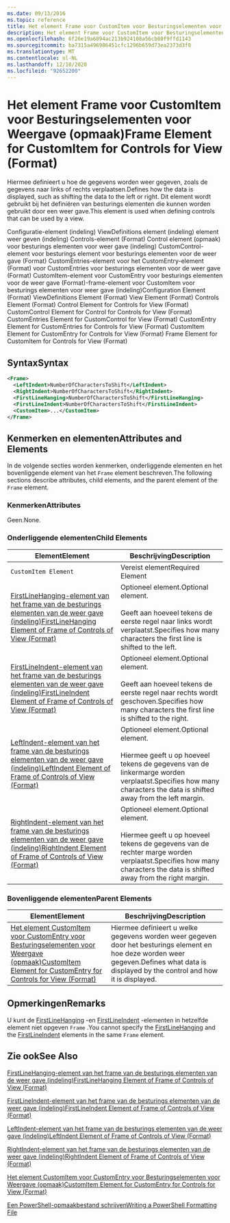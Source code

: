```yaml
---
ms.date: 09/13/2016
ms.topic: reference
title: Het element Frame voor CustomItem voor Besturingselementen voor Weergave (opmaak)
description: Het element Frame voor CustomItem voor Besturingselementen voor Weergave (opmaak)
ms.openlocfilehash: 6f26e19a6894ac213b924108a56cb80f9ffd1143
ms.sourcegitcommit: ba7315a496986451cfc1296b659d73ea2373d3f0
ms.translationtype: MT
ms.contentlocale: nl-NL
ms.lasthandoff: 12/10/2020
ms.locfileid: "92652200"
---
```

# <a name="frame-element-for-customitem-for-controls-for-view-format"></a><span data-ttu-id="32a1a-103">Het element Frame voor CustomItem voor Besturingselementen voor Weergave (opmaak)</span><span class="sxs-lookup"><span data-stu-id="32a1a-103">Frame Element for CustomItem for Controls for View (Format)</span></span>

<span data-ttu-id="32a1a-104">Hiermee definieert u hoe de gegevens worden weer gegeven, zoals de gegevens naar links of rechts verplaatsen.</span><span class="sxs-lookup"><span data-stu-id="32a1a-104">Defines how the data is displayed, such as shifting the data to the left or right.</span></span> <span data-ttu-id="32a1a-105">Dit element wordt gebruikt bij het definiëren van besturings elementen die kunnen worden gebruikt door een weer gave.</span><span class="sxs-lookup"><span data-stu-id="32a1a-105">This element is used when defining controls that can be used by a view.</span></span>

<span data-ttu-id="32a1a-106">Configuratie-element (indeling) ViewDefinitions element (indeling) element weer geven (indeling) Controls-element (Format) Control element (opmaak) voor besturings elementen voor weer gave (indeling) CustomControl-element voor besturings element voor besturings elementen voor de weer gave (Format) CustomEntries-element voor het CustomEntry-element (Format) voor CustomEntries voor besturings elementen voor de weer gave (Format) CustomItem-element voor CustomEntry voor besturings elementen voor de weer gave (Format)-frame-element voor CustomItem voor besturings elementen voor weer gave (indeling)</span><span class="sxs-lookup"><span data-stu-id="32a1a-106">Configuration Element (Format) ViewDefinitions Element (Format) View Element (Format) Controls Element (Format) Control Element for Controls for View (Format) CustomControl Element for Control for Controls for View (Format) CustomEntries Element for CustomControl for View (Format) CustomEntry Element for CustomEntries for Controls for View (Format) CustomItem Element for CustomEntry for Controls for View (Format) Frame Element for CustomItem for Controls for View (Format)</span></span>

## <a name="syntax"></a><span data-ttu-id="32a1a-107">Syntax</span><span class="sxs-lookup"><span data-stu-id="32a1a-107">Syntax</span></span>

```xml
<Frame>
  <LeftIndent>NumberOfCharactersToShift</LeftIndent>
  <RightIndent>NumberOfCharactersToShift</RightIndent>
  <FirstLineHanging>NumberOfCharactersToShift</FirstLineHanging>
  <FirstLineIndent>NumberOfCharactersToShift</FirstLineIndent>
  <CustomItem>...</CustomItem>
</Frame>
```

## <a name="attributes-and-elements"></a><span data-ttu-id="32a1a-108">Kenmerken en elementen</span><span class="sxs-lookup"><span data-stu-id="32a1a-108">Attributes and Elements</span></span>

<span data-ttu-id="32a1a-109">In de volgende secties worden kenmerken, onderliggende elementen en het bovenliggende element van het `Frame` element beschreven.</span><span class="sxs-lookup"><span data-stu-id="32a1a-109">The following sections describe attributes, child elements, and the parent element of the `Frame` element.</span></span>

### <a name="attributes"></a><span data-ttu-id="32a1a-110">Kenmerken</span><span class="sxs-lookup"><span data-stu-id="32a1a-110">Attributes</span></span>

<span data-ttu-id="32a1a-111">Geen.</span><span class="sxs-lookup"><span data-stu-id="32a1a-111">None.</span></span>

### <a name="child-elements"></a><span data-ttu-id="32a1a-112">Onderliggende elementen</span><span class="sxs-lookup"><span data-stu-id="32a1a-112">Child Elements</span></span>

|<span data-ttu-id="32a1a-113">Element</span><span class="sxs-lookup"><span data-stu-id="32a1a-113">Element</span></span>|<span data-ttu-id="32a1a-114">Beschrijving</span><span class="sxs-lookup"><span data-stu-id="32a1a-114">Description</span></span>|
|-------------|-----------------|
|`CustomItem Element`|<span data-ttu-id="32a1a-115">Vereist element</span><span class="sxs-lookup"><span data-stu-id="32a1a-115">Required Element</span></span>|
|[<span data-ttu-id="32a1a-116">FirstLineHanging-element van het frame van de besturings elementen van de weer gave (indeling)</span><span class="sxs-lookup"><span data-stu-id="32a1a-116">FirstLineHanging Element of Frame of Controls of View (Format)</span></span>](./firstlinehanging-element-for-frame-for-controls-for-view-format.md)|<span data-ttu-id="32a1a-117">Optioneel element.</span><span class="sxs-lookup"><span data-stu-id="32a1a-117">Optional element.</span></span><br /><br /> <span data-ttu-id="32a1a-118">Geeft aan hoeveel tekens de eerste regel naar links wordt verplaatst.</span><span class="sxs-lookup"><span data-stu-id="32a1a-118">Specifies how many characters the first line is shifted to the left.</span></span>|
|[<span data-ttu-id="32a1a-119">FirstLineIndent-element van het frame van de besturings elementen van de weer gave (indeling)</span><span class="sxs-lookup"><span data-stu-id="32a1a-119">FirstLineIndent Element of Frame of Controls of View (Format)</span></span>](./firstlineindent-element-for-frame-for-controls-for-view-format.md)|<span data-ttu-id="32a1a-120">Optioneel element.</span><span class="sxs-lookup"><span data-stu-id="32a1a-120">Optional element.</span></span><br /><br /> <span data-ttu-id="32a1a-121">Geeft aan hoeveel tekens de eerste regel naar rechts wordt geschoven.</span><span class="sxs-lookup"><span data-stu-id="32a1a-121">Specifies how many characters the first line is shifted to the right.</span></span>|
|[<span data-ttu-id="32a1a-122">LeftIndent-element van het frame van de besturings elementen van de weer gave (indeling)</span><span class="sxs-lookup"><span data-stu-id="32a1a-122">LeftIndent Element of Frame of Controls of View (Format)</span></span>](./leftindent-element-for-frame-for-controls-for-view-format.md)|<span data-ttu-id="32a1a-123">Optioneel element.</span><span class="sxs-lookup"><span data-stu-id="32a1a-123">Optional element.</span></span><br /><br /> <span data-ttu-id="32a1a-124">Hiermee geeft u op hoeveel tekens de gegevens van de linkermarge worden verplaatst.</span><span class="sxs-lookup"><span data-stu-id="32a1a-124">Specifies how many characters the data is shifted away from the left margin.</span></span>|
|[<span data-ttu-id="32a1a-125">RightIndent-element van het frame van de besturings elementen van de weer gave (indeling)</span><span class="sxs-lookup"><span data-stu-id="32a1a-125">RightIndent Element of Frame of Controls of View (Format)</span></span>](./rightindent-element-for-frame-for-controls-for-view-format.md)|<span data-ttu-id="32a1a-126">Optioneel element.</span><span class="sxs-lookup"><span data-stu-id="32a1a-126">Optional element.</span></span><br /><br /> <span data-ttu-id="32a1a-127">Hiermee geeft u op hoeveel tekens de gegevens van de rechter marge worden verplaatst.</span><span class="sxs-lookup"><span data-stu-id="32a1a-127">Specifies how many characters the data is shifted away from the right margin.</span></span>|

### <a name="parent-elements"></a><span data-ttu-id="32a1a-128">Bovenliggende elementen</span><span class="sxs-lookup"><span data-stu-id="32a1a-128">Parent Elements</span></span>

|<span data-ttu-id="32a1a-129">Element</span><span class="sxs-lookup"><span data-stu-id="32a1a-129">Element</span></span>|<span data-ttu-id="32a1a-130">Beschrijving</span><span class="sxs-lookup"><span data-stu-id="32a1a-130">Description</span></span>|
|-------------|-----------------|
|[<span data-ttu-id="32a1a-131">Het element CustomItem voor CustomEntry voor Besturingselementen voor Weergave (opmaak)</span><span class="sxs-lookup"><span data-stu-id="32a1a-131">CustomItem Element for CustomEntry for Controls for View (Format)</span></span>](./customitem-element-for-customentry-for-controls-for-view-format.md)|<span data-ttu-id="32a1a-132">Hiermee definieert u welke gegevens worden weer gegeven door het besturings element en hoe deze worden weer gegeven.</span><span class="sxs-lookup"><span data-stu-id="32a1a-132">Defines what data is displayed by the control and how it is displayed.</span></span>|

## <a name="remarks"></a><span data-ttu-id="32a1a-133">Opmerkingen</span><span class="sxs-lookup"><span data-stu-id="32a1a-133">Remarks</span></span>

<span data-ttu-id="32a1a-134">U kunt de [FirstLineHanging](./firstlinehanging-element-for-frame-for-controls-for-view-format.md) -en [FirstLineIndent](./firstlineindent-element-for-frame-for-controls-for-view-format.md) -elementen in hetzelfde element niet opgeven `Frame` .</span><span class="sxs-lookup"><span data-stu-id="32a1a-134">You cannot specify the [FirstLineHanging](./firstlinehanging-element-for-frame-for-controls-for-view-format.md) and the [FirstLineIndent](./firstlineindent-element-for-frame-for-controls-for-view-format.md) elements in the same `Frame` element.</span></span>

## <a name="see-also"></a><span data-ttu-id="32a1a-135">Zie ook</span><span class="sxs-lookup"><span data-stu-id="32a1a-135">See Also</span></span>

[<span data-ttu-id="32a1a-136">FirstLineHanging-element van het frame van de besturings elementen van de weer gave (indeling)</span><span class="sxs-lookup"><span data-stu-id="32a1a-136">FirstLineHanging Element of Frame of Controls of View (Format)</span></span>](./firstlinehanging-element-for-frame-for-controls-for-view-format.md)

[<span data-ttu-id="32a1a-137">FirstLineIndent-element van het frame van de besturings elementen van de weer gave (indeling)</span><span class="sxs-lookup"><span data-stu-id="32a1a-137">FirstLineIndent Element of Frame of Controls of View (Format)</span></span>](./firstlineindent-element-for-frame-for-controls-for-view-format.md)

[<span data-ttu-id="32a1a-138">LeftIndent-element van het frame van de besturings elementen van de weer gave (indeling)</span><span class="sxs-lookup"><span data-stu-id="32a1a-138">LeftIndent Element of Frame of Controls of View (Format)</span></span>](./leftindent-element-for-frame-for-controls-for-view-format.md)

[<span data-ttu-id="32a1a-139">RightIndent-element van het frame van de besturings elementen van de weer gave (indeling)</span><span class="sxs-lookup"><span data-stu-id="32a1a-139">RightIndent Element of Frame of Controls of View (Format)</span></span>](./rightindent-element-for-frame-for-controls-for-view-format.md)

[<span data-ttu-id="32a1a-140">Het element CustomItem voor CustomEntry voor Besturingselementen voor Weergave (opmaak)</span><span class="sxs-lookup"><span data-stu-id="32a1a-140">CustomItem Element for CustomEntry for Controls for View (Format)</span></span>](./customitem-element-for-customentry-for-controls-for-view-format.md)

[<span data-ttu-id="32a1a-141">Een PowerShell-opmaakbestand schrijven</span><span class="sxs-lookup"><span data-stu-id="32a1a-141">Writing a PowerShell Formatting File</span></span>](./writing-a-powershell-formatting-file.md)
